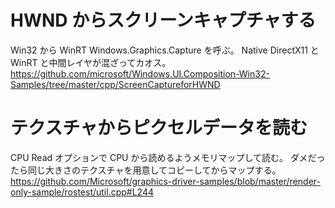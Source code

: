 # HWND からスクリーンキャプチャする
Win32 から WinRT Windows.Graphics.Capture を呼ぶ。
Native DirectX11 と WinRT と中間レイヤが混ざってカオス。
https://github.com/microsoft/Windows.UI.Composition-Win32-Samples/tree/master/cpp/ScreenCaptureforHWND

# テクスチャからピクセルデータを読む
CPU Read オプションで CPU から読めるようメモリマップして読む。
ダメだったら同じ大きさのテクスチャを用意してコピーしてからマップする。
https://github.com/Microsoft/graphics-driver-samples/blob/master/render-only-sample/rostest/util.cpp#L244
